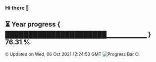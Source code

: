 ### Hi there 👋
⏳ Year progress { ██████████████████████▁▁▁▁▁▁▁▁ } 76.31 %
---
⏰ Updated on Wed, 06 Oct 2021 12:24:53 GMT
![Progress Bar CI](https://github.com/liununu/liununu/workflows/Progress%20Bar%20CI/badge.svg)
